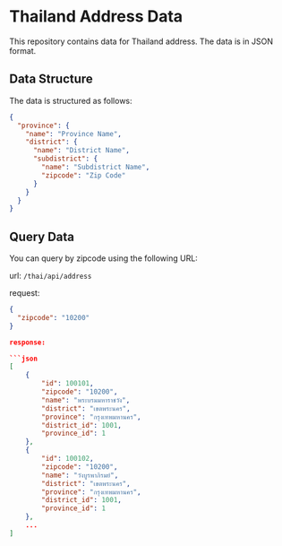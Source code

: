 # Thailand Address Data

This repository contains data for Thailand address. The data is in JSON format.

## Data Structure

The data is structured as follows:

```json
{
  "province": {
    "name": "Province Name",
    "district": {
      "name": "District Name",
      "subdistrict": {
        "name": "Subdistrict Name",
        "zipcode": "Zip Code"
      }
    }
  }
}
```

## Query Data

You can query by zipcode using the following URL:

url: `/thai/api/address`

request:

````json
{
  "zipcode": "10200"
}

response:

```json
[
    {
        "id": 100101,
        "zipcode": "10200",
        "name": "พระบรมมหาราชวัง",
        "district": "เขตพระนคร",
        "province": "กรุงเทพมหานคร",
        "district_id": 1001,
        "province_id": 1
    },
    {
        "id": 100102,
        "zipcode": "10200",
        "name": "วังบูรพาภิรมย์",
        "district": "เขตพระนคร",
        "province": "กรุงเทพมหานคร",
        "district_id": 1001,
        "province_id": 1
    },
    ...
]
````
